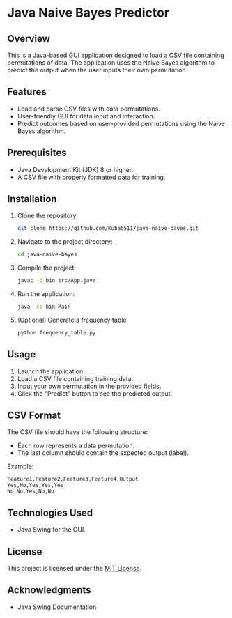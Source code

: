 # Java Naive Bayes Predictor

## Overview
This is a Java-based GUI application designed to load a CSV file containing permutations of data. The application uses the Naive Bayes algorithm to predict the output when the user inputs their own permutation.

## Features
- Load and parse CSV files with data permutations.
- User-friendly GUI for data input and interaction.
- Predict outcomes based on user-provided permutations using the Naive Bayes algorithm.

## Prerequisites
- Java Development Kit (JDK) 8 or higher.
- A CSV file with properly formatted data for training.

## Installation
1. Clone the repository:
    ```bash
    git clone https://github.com/Kubab511/java-naive-bayes.git
    ```
2. Navigate to the project directory:
    ```bash
    cd java-naive-bayes
    ```
3. Compile the project:
    ```bash
    javac -d bin src/App.java
    ```
4. Run the application:
    ```bash
    java -cp bin Main
    ```
5. (Optional) Generate a frequency table
    ```bash
    python frequency_table.py
    ```

## Usage
1. Launch the application.
2. Load a CSV file containing training data.
3. Input your own permutation in the provided fields.
4. Click the "Predict" button to see the predicted output.

## CSV Format
The CSV file should have the following structure:
- Each row represents a data permutation.
- The last column should contain the expected output (label).

Example:
```
Feature1,Feature2,Feature3,Feature4,Output
Yes,No,Yes,Yes,Yes
No,No,Yes,No,No
```

## Technologies Used
- Java Swing for the GUI.

## License
This project is licensed under the [MIT License](LICENSE).

## Acknowledgments
- Java Swing Documentation